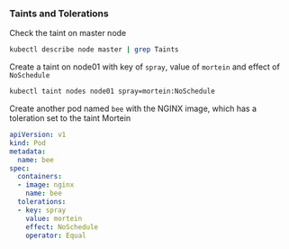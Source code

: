 ### Taints and Tolerations

Check the taint on master node
```bash
kubectl describe node master | grep Taints
```

Create a taint on node01 with key of `spray`, value of `mortein` and effect of `NoSchedule`
```bash
kubectl taint nodes node01 spray=mortein:NoSchedule
```

Create another pod named `bee` with the NGINX image, which has a toleration set to the taint Mortein
```yaml
apiVersion: v1
kind: Pod
metadata:
  name: bee
spec:
  containers:
  - image: nginx
    name: bee
  tolerations:
  - key: spray
    value: mortein
    effect: NoSchedule
    operator: Equal
```
